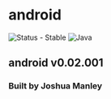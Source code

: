 # android

![Status - Stable](https://img.shields.io/badge/Status-Unstable-red.svg)
![Java](https://img.shields.io/badge/Java-blue.svg)

## android v0.02.001

### Built by Joshua Manley

